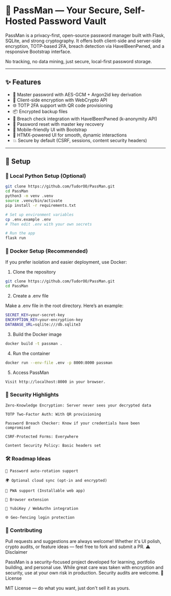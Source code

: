 # 🔐 PassMan — Your Secure, Self-Hosted Password Vault

PassMan is a privacy-first, open-source password manager built with Flask, SQLite, and strong cryptography. It offers both client-side and server-side encryption, TOTP-based 2FA, breach detection via HaveIBeenPwned, and a responsive Bootstrap interface.

No tracking, no data mining, just secure, local-first password storage.

---

## ✨ Features

- 🧠 Master password with AES-GCM + Argon2id key derivation
- 🔐 Client-side encryption with WebCrypto API
- 🌐 TOTP 2FA support with QR code provisioning
- 📦 Encrypted backup files
- 🔎 Breach check integration with HaveIBeenPwned (k-anonymity API)
- 🔄 Password reset with master key recovery
- 📱 Mobile-friendly UI with Bootstrap
- 💨 HTMX-powered UI for smooth, dynamic interactions
- 💥 Secure by default (CSRF, sessions, content security headers)

---

## 🚀 Setup

### 🐍 Local Python Setup (Optional)

```bash
git clone https://github.com/TudorOO/PassMan.git
cd PassMan
python3 -m venv .venv
source .venv/bin/activate
pip install -r requirements.txt

# Set up environment variables
cp .env.example .env
# Then edit .env with your own secrets

# Run the app
flask run
```

### 🐳 Docker Setup (Recommended)

If you prefer isolation and easier deployment, use Docker:

1. Clone the repository
```bash
git clone https://github.com/TudorOO/PassMan.git
cd PassMan
```

2. Create a .env file

Make a .env file in the root directory. Here’s an example:
```bash
SECRET_KEY=your-secret-key
ENCRYPTION_KEY=your-encryption-key
DATABASE_URL=sqlite:///db.sqlite3
```
3. Build the Docker image
```bash
docker build -t passman .
```
4. Run the container
```bash
docker run --env-file .env -p 8000:8000 passman
```
5. Access PassMan
```bash
Visit http://localhost:8000 in your browser.
```


### 🧠 Security Highlights

    Zero-Knowledge Encryption: Server never sees your decrypted data

    TOTP Two-Factor Auth: With QR provisioning

    Password Breach Checker: Know if your credentials have been compromised

    CSRF-Protected Forms: Everywhere

    Content Security Policy: Basic headers set

### 🛠️ Roadmap Ideas

    🔁 Password auto-rotation support

    🌍 Optional cloud sync (opt-in and encrypted)

    📱 PWA support (Installable web app)

    🧩 Browser extension

    🔐 YubiKey / WebAuthn integration

    🌐 Geo-fencing login protection

### 🤝 Contributing

Pull requests and suggestions are always welcome! Whether it's UI polish, crypto audits, or feature ideas — feel free to fork and submit a PR.
⚠️ Disclaimer

PassMan is a security-focused project developed for learning, portfolio building, and personal use. While great care was taken with encryption and security, use at your own risk in production. Security audits are welcome.
📄 License

MIT License — do what you want, just don't sell it as yours.